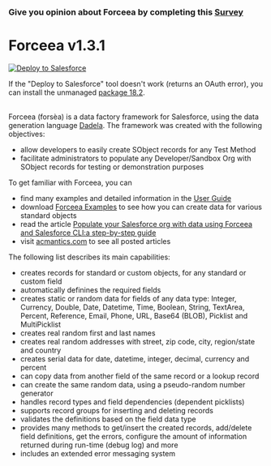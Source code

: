 ### Give you opinion about Forceea by completing this [Survey](https://www.surveymonkey.co.uk/r/M6BJMKT)

# Forceea v1.3.1
<a href="https://githubsfdeploy.herokuapp.com">
  <img alt="Deploy to Salesforce"
       src="http://nmitrakis.com/DeployForceea">
</a>

If the "Deploy to Salesforce" tool doesn't work (returns an OAuth error),
you can install the unmanaged [package 18.2](https://login.salesforce.com/packaging/installPackage.apexp?p0=04t580000003QlE).
<br/><br/>

Forceea (forsèa) is a data factory framework for Salesforce, using the data generation language
 [Dadela](https://github.com/nmitrakis/Dadela).
 The framework was created with the following objectives:

* allow developers to easily create SObject records for any Test Method
* facilitate administrators to populate any Developer/Sandbox Org with SObject records for testing or demonstration purposes

To get familiar with Forceea, you can
* find many examples and detailed information in the [User Guide](https://nmitrakis.com/Forceea131-user-guide) 
* download [Forceea Examples](https://passionforsalesforce.com/forceea-examples) to see how you can create data
for various standard objects
* read the article [Populate your Salesforce org with data using Forceea and Salesforce CLI:a step-by-step guide](https://passionforsalesforce.com/2018/10/23/populate-your-salesforce-org-with-data-using-forceea-and-salesforce-cli)
* visit [acmantics.com](https://passionforsalesforce.com/forceea) to see all posted articles

The following list describes its main capabilities:
*	creates records for standard or custom objects, for any standard or custom field
*	automatically definines the required fields
*	creates static or random data for fields of any data type: Integer, Currency, Double,
Date, Datetime, Time, Boolean, String, TextArea, Percent, Reference, Email, Phone, URL, Base64 (BLOB), Picklist and MultiPicklist
* creates real random first and last names
* creates real random addresses with street, zip code, city, region/state and country
* creates serial data for date, datetime, integer, decimal, currency and percent
* can copy data from another field of the same record or a lookup record
* can create the same random data, using a pseudo-random number generator
*	handles record types and field dependencies (dependent picklists)
*	supports record groups for inserting and deleting records
*	validates the definitions based on the field data type
* provides many methods to get/insert the created records, add/delete field definitions, get the errors,
configure the amount of information returned during run-time (debug log) and more
*	includes an extended error messaging system
